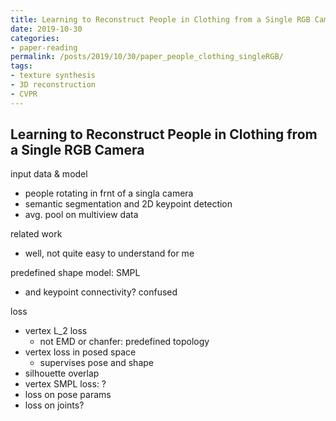 ```yaml
---
title: Learning to Reconstruct People in Clothing from a Single RGB Camera
date: 2019-10-30
categories:
- paper-reading
permalink: /posts/2019/10/30/paper_people_clothing_singleRGB/
tags:
- texture synthesis
- 3D reconstruction
- CVPR
---
```


## Learning to Reconstruct People in Clothing from a Single RGB Camera

input data & model
- people rotating in frnt of a singla camera
- semantic segmentation and 2D keypoint detection
- avg. pool on multiview data

related work
- well, not quite easy to understand for me

predefined shape model: SMPL
- and keypoint connectivity? confused

loss
- vertex L_2 loss
    - not EMD or chanfer: predefined topology
- vertex loss in posed space
    - supervises pose and shape
- silhouette overlap
- vertex SMPL loss: ?
- loss on pose params
- loss on joints?
